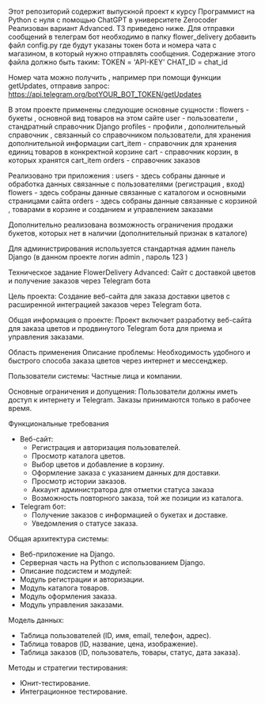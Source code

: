 Этот репозиторий содержит выпускной проект к курсу Программист на Python с нуля с помощью ChatGPT в университете Zerocoder
Реализован вариант Advanced. ТЗ приведено ниже. 
Для отправки сообщений в телеграм бот необходимо в папку flower_delivery добавить файл config.py где будут указаны токен бота и номера чата с магазином, в который нужно отправлять сообщения. Содержание этого файла должно быть таким:
TOKEN = 'API-KEY'
CHAT_ID = chat_id

Номер чата можно получить , например при помощи функции getUpdates, отправив запрос: 
 https://api.telegram.org/botYOUR_BOT_TOKEN/getUpdates

В этом проекте применены следующие основные сущности : 
flowers - букеты , основной вид товаров на этом сайте 
user - пользователи , стандратный справочник Django
profiles - профили , дополнительный справочник , связанный со справочником пользователи, для хранения дополнительной информации
cart_item - справочник для хранения единиц товаров в конкректной корзине
cart - справочник корзин, в которых хранятся cart_item
orders - справочник заказов 

Реализовано три приложения : 
users - здесь собраны данные  и обработка данных связанные с пользователями (регистрация , вход)
flowers - здесь собраны данные связанные с каталогом и основными страницами сайта 
orders - здесь собраны данные связанные с корзиной , товарами в корзине и созданием и управлением заказами

Дополнительно реализована возможность ограничения продажи букетов, которых нет в наличии (дополнительный признак в каталоге)

Для администрирования используется стандартная админ панель Django (в данном проекте  логин admin , пароль 123 )
 
Техническое задание FlowerDelivery Advanced:
Сайт с доставкой цветов и получение заказов через Telegram бота

Цель проекта:
Создание веб-сайта для заказа доставки цветов с расширенной интеграцией заказов через Telegram бота.

Общая информация о проекте:
Проект включает разработку веб-сайта для заказа цветов и продвинутого Telegram бота для приема и управления заказами.

Область применения
Описание проблемы:
Необходимость удобного и быстрого способа заказа цветов через интернет и мессенджер.

Пользователи системы:
Частные лица и компании.

Основные ограничения и допущения:
Пользователи должны иметь доступ к интернету и Telegram. Заказы принимаются только в рабочее время.

Функциональные требования
- Веб-сайт:
    - Регистрация и авторизация пользователей.
    - Просмотр каталога цветов.
    - Выбор цветов и добавление в корзину.
    - Оформление заказа с указанием данных для доставки.
    - Просмотр истории заказов.
    - Аккаунт администратора для отметки статуса заказа
    - Возможность повторного заказа, той же позиции из каталога.
- Telegram бот:
    - Получение заказов с информацией о букетах и доставке.
    - Уведомления о статусе заказа.

Общая архитектура системы:
- Веб-приложение на Django.
- Серверная часть на Python с использованием Django.
- Описание подсистем и модулей:
- Модуль регистрации и авторизации.
- Модуль каталога товаров.
- Модуль оформления заказа.
- Модуль управления заказами.

Модель данных:
- Таблица пользователей (ID, имя, email, телефон, адрес).
- Таблица товаров (ID, название, цена, изображение).
- Таблица заказов (ID, пользователь, товары, статус, дата заказа).

Методы и стратегии тестирования:
- Юнит-тестирование.
- Интеграционное тестирование.

